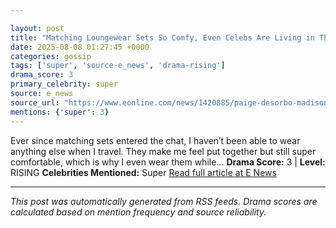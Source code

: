```yaml
---

layout: post
title: "Matching Loungewear Sets So Comfy, Even Celebs Are Living in Them"""
date: 2025-08-08 01:27:45 +0000
categories: gossip
tags: ['super', 'source-e_news', 'drama-rising']
drama_score: 3
primary_celebrity: super
source: e_news
source_url: "https://www.eonline.com/news/1420885/paige-desorbo-madison-lecroy-under-s50-matching-loungewear-sets?cmpid=rss-syndicate-genericrss-us-top_stories"""
mentions: {'super': 3}
---
```


Ever since matching sets entered the chat, I haven’t been able to wear anything else when I travel. They make me feel put together but still super comfortable, which is why I even wear them while... **Drama Score:** 3 | **Level:** RISING **Celebrities Mentioned:** Super [Read full article at E News](https://www.eonline.com/news/1420885/paige-desorbo-madison-lecroy-under-s50-matching-loungewear-sets?cmpid=rss-syndicate-genericrss-us-top_stories)

---

*This post was automatically generated from RSS feeds. Drama scores are calculated based on mention frequency and source reliability.*